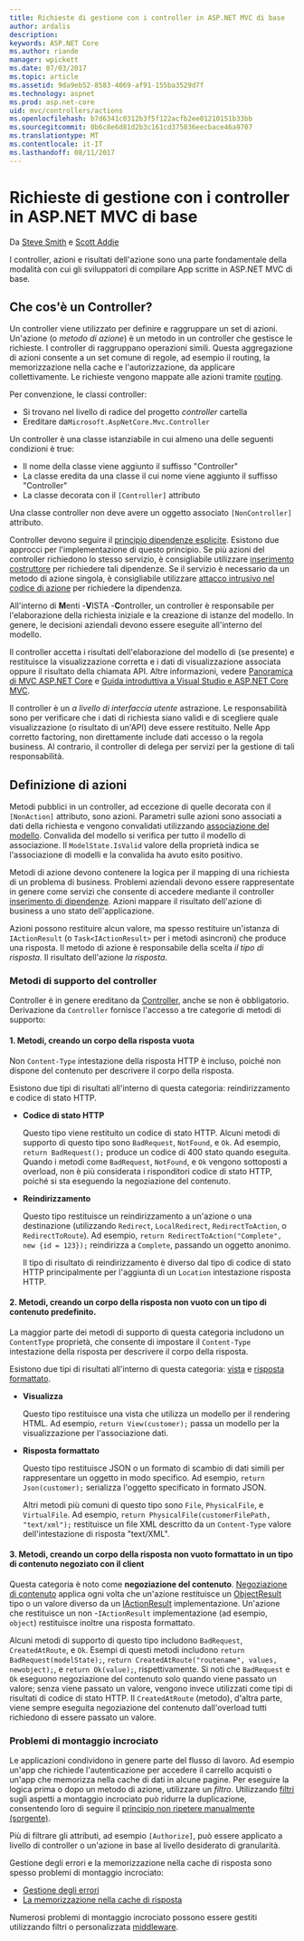 ```yaml
---
title: Richieste di gestione con i controller in ASP.NET MVC di base
author: ardalis
description: 
keywords: ASP.NET Core
ms.author: riande
manager: wpickett
ms.date: 07/03/2017
ms.topic: article
ms.assetid: 9da9eb52-8583-4069-af91-155ba3529d7f
ms.technology: aspnet
ms.prod: asp.net-core
uid: mvc/controllers/actions
ms.openlocfilehash: b7d6341c0312b3f5f122acfb2ee01210151b33bb
ms.sourcegitcommit: 0b6c8e6d81d2b3c161cd375036eecbace46a9707
ms.translationtype: MT
ms.contentlocale: it-IT
ms.lasthandoff: 08/11/2017
---
```

# <a name="handling-requests-with-controllers-in-aspnet-core-mvc"></a>Richieste di gestione con i controller in ASP.NET MVC di base

Da [Steve Smith](http://ardalis.com) e [Scott Addie](https://github.com/scottaddie)

I controller, azioni e risultati dell'azione sono una parte fondamentale della modalità con cui gli sviluppatori di compilare App scritte in ASP.NET MVC di base.

## <a name="what-is-a-controller"></a>Che cos'è un Controller?

Un controller viene utilizzato per definire e raggruppare un set di azioni. Un'azione (o *metodo di azione*) è un metodo in un controller che gestisce le richieste. I controller di raggruppano operazioni simili. Questa aggregazione di azioni consente a un set comune di regole, ad esempio il routing, la memorizzazione nella cache e l'autorizzazione, da applicare collettivamente. Le richieste vengono mappate alle azioni tramite [routing](xref:mvc/controllers/routing).

Per convenzione, le classi controller:
* Si trovano nel livello di radice del progetto *controller* cartella
* Ereditare da`Microsoft.AspNetCore.Mvc.Controller`

Un controller è una classe istanziabile in cui almeno una delle seguenti condizioni è true:
* Il nome della classe viene aggiunto il suffisso "Controller"
* La classe eredita da una classe il cui nome viene aggiunto il suffisso "Controller"
* La classe decorata con il `[Controller]` attributo

Una classe controller non deve avere un oggetto associato `[NonController]` attributo.

Controller devono seguire il [principio dipendenze esplicite](http://deviq.com/explicit-dependencies-principle). Esistono due approcci per l'implementazione di questo principio. Se più azioni del controller richiedono lo stesso servizio, è consigliabile utilizzare [inserimento costruttore](xref:mvc/controllers/dependency-injection#constructor-injection) per richiedere tali dipendenze. Se il servizio è necessario da un metodo di azione singola, è consigliabile utilizzare [attacco intrusivo nel codice di azione](xref:mvc/controllers/dependency-injection#action-injection-with-fromservices) per richiedere la dipendenza.

All'interno di **M**enti -**V**ISTA -**C**ontroller, un controller è responsabile per l'elaborazione della richiesta iniziale e la creazione di istanze del modello. In genere, le decisioni aziendali devono essere eseguite all'interno del modello.

Il controller accetta i risultati dell'elaborazione del modello di (se presente) e restituisce la visualizzazione corretta e i dati di visualizzazione associata oppure il risultato della chiamata API. Altre informazioni, vedere [Panoramica di MVC ASP.NET Core](xref:mvc/overview) e [Guida introduttiva a Visual Studio e ASP.NET Core MVC](xref:tutorials/first-mvc-app/start-mvc).

Il controller è un *a livello di interfaccia utente* astrazione. Le responsabilità sono per verificare che i dati di richiesta siano validi e di scegliere quale visualizzazione (o risultato di un'API) deve essere restituito. Nelle App corretto factoring, non direttamente include dati accesso o la regola business. Al contrario, il controller di delega per servizi per la gestione di tali responsabilità.

## <a name="defining-actions"></a>Definizione di azioni

Metodi pubblici in un controller, ad eccezione di quelle decorata con il `[NonAction]` attributo, sono azioni. Parametri sulle azioni sono associati a dati della richiesta e vengono convalidati utilizzando [associazione del modello](xref:mvc/models/model-binding). Convalida del modello si verifica per tutto il modello di associazione. Il `ModelState.IsValid` valore della proprietà indica se l'associazione di modelli e la convalida ha avuto esito positivo.

Metodi di azione devono contenere la logica per il mapping di una richiesta di un problema di business. Problemi aziendali devono essere rappresentate in genere come servizi che consente di accedere mediante il controller [inserimento di dipendenze](xref:mvc/controllers/dependency-injection). Azioni mappare il risultato dell'azione di business a uno stato dell'applicazione.

Azioni possono restituire alcun valore, ma spesso restituire un'istanza di `IActionResult` (o `Task<IActionResult>` per i metodi asincroni) che produce una risposta. Il metodo di azione è responsabile della scelta *il tipo di risposta*. Il risultato dell'azione *la risposta*.

### <a name="controller-helper-methods"></a>Metodi di supporto del controller

Controller è in genere ereditano da [Controller](https://docs.microsoft.com/aspnet/core/api/microsoft.aspnetcore.mvc.controller), anche se non è obbligatorio. Derivazione da `Controller` fornisce l'accesso a tre categorie di metodi di supporto:

#### <a name="1-methods-resulting-in-an-empty-response-body"></a>1. Metodi, creando un corpo della risposta vuota

Non `Content-Type` intestazione della risposta HTTP è incluso, poiché non dispone del contenuto per descrivere il corpo della risposta.

Esistono due tipi di risultati all'interno di questa categoria: reindirizzamento e codice di stato HTTP.

* **Codice di stato HTTP**

    Questo tipo viene restituito un codice di stato HTTP. Alcuni metodi di supporto di questo tipo sono `BadRequest`, `NotFound`, e `Ok`. Ad esempio, `return BadRequest();` produce un codice di 400 stato quando eseguita. Quando i metodi come `BadRequest`, `NotFound`, e `Ok` vengono sottoposti a overload, non è più considerata i risponditori codice di stato HTTP, poiché si sta eseguendo la negoziazione del contenuto.

* **Reindirizzamento**

    Questo tipo restituisce un reindirizzamento a un'azione o una destinazione (utilizzando `Redirect`, `LocalRedirect`, `RedirectToAction`, o `RedirectToRoute`). Ad esempio, `return RedirectToAction("Complete", new {id = 123});` reindirizza a `Complete`, passando un oggetto anonimo.

    Il tipo di risultato di reindirizzamento è diverso dal tipo di codice di stato HTTP principalmente per l'aggiunta di un `Location` intestazione risposta HTTP.

#### <a name="2-methods-resulting-in-a-non-empty-response-body-with-a-predefined-content-type"></a>2. Metodi, creando un corpo della risposta non vuoto con un tipo di contenuto predefinito.

La maggior parte dei metodi di supporto di questa categoria includono un `ContentType` proprietà, che consente di impostare il `Content-Type` intestazione della risposta per descrivere il corpo della risposta.

Esistono due tipi di risultati all'interno di questa categoria: [vista](xref:mvc/views/overview) e [risposta formattato](xref:mvc/models/formatting).

* **Visualizza**

    Questo tipo restituisce una vista che utilizza un modello per il rendering HTML. Ad esempio, `return View(customer);` passa un modello per la visualizzazione per l'associazione dati.

* **Risposta formattato**

    Questo tipo restituisce JSON o un formato di scambio di dati simili per rappresentare un oggetto in modo specifico. Ad esempio, `return Json(customer);` serializza l'oggetto specificato in formato JSON.
    
    Altri metodi più comuni di questo tipo sono `File`, `PhysicalFile`, e `VirtualFile`. Ad esempio, `return PhysicalFile(customerFilePath, "text/xml");` restituisce un file XML descritto da un `Content-Type` valore dell'intestazione di risposta "text/XML".

#### <a name="3-methods-resulting-in-a-non-empty-response-body-formatted-in-a-content-type-negotiated-with-the-client"></a>3. Metodi, creando un corpo della risposta non vuoto formattato in un tipo di contenuto negoziato con il client

Questa categoria è noto come **negoziazione del contenuto**. [Negoziazione di contenuto](xref:mvc/models/formatting#content-negotiation) applica ogni volta che un'azione restituisce un [ObjectResult](https://docs.microsoft.com/aspnet/core/api/microsoft.aspnetcore.mvc.objectresult) tipo o un valore diverso da un [IActionResult](https://docs.microsoft.com/aspnet/core/api/microsoft.aspnetcore.mvc.iactionresult) implementazione. Un'azione che restituisce un non -`IActionResult` implementazione (ad esempio, `object`) restituisce inoltre una risposta formattato.

Alcuni metodi di supporto di questo tipo includono `BadRequest`, `CreatedAtRoute`, e `Ok`. Esempi di questi metodi includono `return BadRequest(modelState);`, `return CreatedAtRoute("routename", values, newobject);`, e `return Ok(value);`, rispettivamente. Si noti che `BadRequest` e `Ok` eseguono negoziazione del contenuto solo quando viene passato un valore; senza viene passato un valore, vengono invece utilizzati come tipi di risultati di codice di stato HTTP. Il `CreatedAtRoute` (metodo), d'altra parte, viene sempre eseguita negoziazione del contenuto dall'overload tutti richiedono di essere passato un valore.

### <a name="cross-cutting-concerns"></a>Problemi di montaggio incrociato

Le applicazioni condividono in genere parte del flusso di lavoro. Ad esempio un'app che richiede l'autenticazione per accedere il carrello acquisti o un'app che memorizza nella cache di dati in alcune pagine. Per eseguire la logica prima o dopo un metodo di azione, utilizzare un *filtro*. Utilizzando [filtri](xref:mvc/controllers/filters) sugli aspetti a montaggio incrociato può ridurre la duplicazione, consentendo loro di seguire il [principio non ripetere manualmente (sorgente)](http://deviq.com/don-t-repeat-yourself/).

Più di filtrare gli attributi, ad esempio `[Authorize]`, può essere applicato a livello di controller o un'azione in base al livello desiderato di granularità.

Gestione degli errori e la memorizzazione nella cache di risposta sono spesso problemi di montaggio incrociato:
   * [Gestione degli errori](xref:mvc/controllers/filters#exception-filters)
   * [La memorizzazione nella cache di risposta](xref:performance/caching/response)

Numerosi problemi di montaggio incrociato possono essere gestiti utilizzando filtri o personalizzata [middleware](xref:fundamentals/middleware).